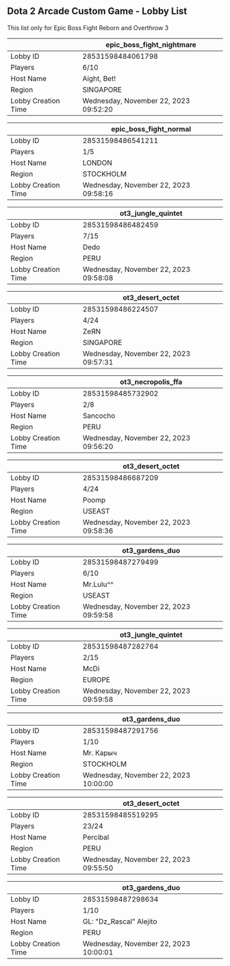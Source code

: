 ## Dota 2 Arcade Custom Game - Lobby List

This list only for Epic Boss Fight Reborn and Overthrow 3

|  | epic_boss_fight_nightmare |
| ------ | ------ |
| Lobby ID | 28531598484061798 |
| Players | 6/10 |
| Host Name | Aight, Bet! |
| Region | SINGAPORE |
| Lobby Creation Time | Wednesday, November 22, 2023 09:52:20 |


|  | epic_boss_fight_normal |
| ------ | ------ |
| Lobby ID | 28531598486541211 |
| Players | 1/5 |
| Host Name | LONDON |
| Region | STOCKHOLM |
| Lobby Creation Time | Wednesday, November 22, 2023 09:58:16 |


|  | ot3_jungle_quintet |
| ------ | ------ |
| Lobby ID | 28531598486482459 |
| Players | 7/15 |
| Host Name | Dedo |
| Region | PERU |
| Lobby Creation Time | Wednesday, November 22, 2023 09:58:08 |


|  | ot3_desert_octet |
| ------ | ------ |
| Lobby ID | 28531598486224507 |
| Players | 4/24 |
| Host Name | ZeЯN |
| Region | SINGAPORE |
| Lobby Creation Time | Wednesday, November 22, 2023 09:57:31 |


|  | ot3_necropolis_ffa |
| ------ | ------ |
| Lobby ID | 28531598485732902 |
| Players | 2/8 |
| Host Name | Sancocho |
| Region | PERU |
| Lobby Creation Time | Wednesday, November 22, 2023 09:56:20 |


|  | ot3_desert_octet |
| ------ | ------ |
| Lobby ID | 28531598486687209 |
| Players | 4/24 |
| Host Name | Poomp |
| Region | USEAST |
| Lobby Creation Time | Wednesday, November 22, 2023 09:58:36 |


|  | ot3_gardens_duo |
| ------ | ------ |
| Lobby ID | 28531598487279499 |
| Players | 6/10 |
| Host Name | Mr.Lulu^^ |
| Region | USEAST |
| Lobby Creation Time | Wednesday, November 22, 2023 09:59:58 |


|  | ot3_jungle_quintet |
| ------ | ------ |
| Lobby ID | 28531598487282764 |
| Players | 2/15 |
| Host Name | McDi |
| Region | EUROPE |
| Lobby Creation Time | Wednesday, November 22, 2023 09:59:58 |


|  | ot3_gardens_duo |
| ------ | ------ |
| Lobby ID | 28531598487291756 |
| Players | 1/10 |
| Host Name | Mr. Карыч |
| Region | STOCKHOLM |
| Lobby Creation Time | Wednesday, November 22, 2023 10:00:00 |


|  | ot3_desert_octet |
| ------ | ------ |
| Lobby ID | 28531598485519295 |
| Players | 23/24 |
| Host Name | Percibal |
| Region | PERU |
| Lobby Creation Time | Wednesday, November 22, 2023 09:55:50 |


|  | ot3_gardens_duo |
| ------ | ------ |
| Lobby ID | 28531598487298634 |
| Players | 1/10 |
| Host Name | GL: "Dz_Rascal" Alejito |
| Region | PERU |
| Lobby Creation Time | Wednesday, November 22, 2023 10:00:01 |


